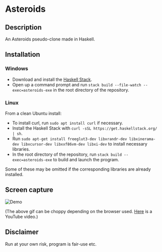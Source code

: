 # Asteroids
## Description
An Asteroids pseudo-clone made in Haskell.

## Installation

### Windows
* Download and install the [Haskell Stack](https://www.haskell.org/downloads/#stack).
* Open up a command prompt and run `stack build --file-watch --exec=asteroids-exe` in the root directory of the repository.

### Linux
From a clean Ubuntu install:

* To install curl, run `sudo apt install curl` if necessary.
* Install the Haskell Stack with `curl -sSL https://get.haskellstack.org/ | sh`.
* Run `sudo apt-get install freeglut3-dev libxrandr-dev libxinerama-dev libxcursor-dev libxxf86vm-dev libxi-dev` to install necessary libraries.
* In the root directory of the repository, run `stack build --exec=asteroids-exe` to build and launch the program.

Some of these may be omitted if the corresponding libraries are already installed.

## Screen capture
![Demo](demo.gif)

(The above gif can be choppy depending on the browser used. [Here](https://www.youtube.com/watch?v=2_-TJjFk4VI) is a YouTube video.)

## Disclaimer
Run at your own risk, program is fair-use etc.